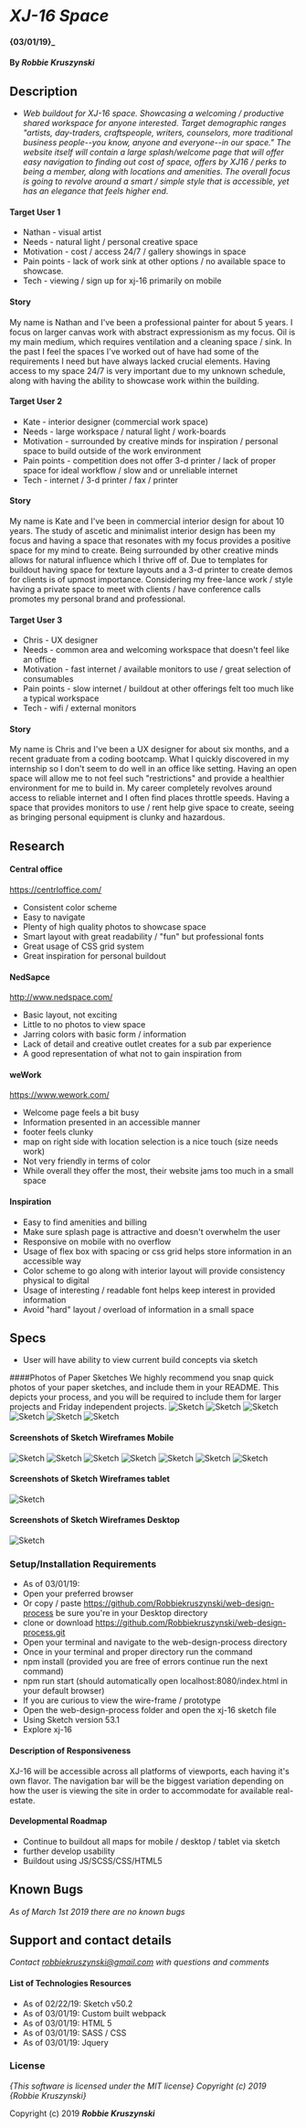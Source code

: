 # _XJ-16 Space_

#### {03/01/19}_

#### By _**Robbie Kruszynski**_

## Description

* _Web buildout for XJ-16 space. Showcasing a welcoming / productive shared workspace for anyone interested. Target demographic ranges "artists, day-traders, craftspeople, writers, counselors, more traditional business people--you know, anyone and everyone--in our space." The website itself will contain a large splash/welcome page that will offer easy navigation to finding out cost of space, offers by XJ16 / perks to being a member, along with locations and amenities. The overall focus is going to revolve around a smart / simple style that is accessible, yet has an elegance that feels higher end._

#### Target User 1
* Nathan - visual artist
* Needs - natural light / personal creative space
* Motivation - cost / access 24/7 / gallery showings in space
* Pain points - lack of work sink at other options / no available space to showcase.
* Tech - viewing / sign up for xj-16 primarily on mobile

#### Story
My name is Nathan and I've been a professional painter for about 5 years. I focus on larger canvas work with abstract expressionism as my focus. Oil is my main medium, which requires ventilation and a cleaning space / sink. In the past I feel the spaces I've worked out of have had some of the requirements I need but have always lacked crucial elements.  Having access to my space 24/7 is very important due to my unknown schedule, along with having the ability to showcase work within the building.

#### Target User 2
* Kate - interior designer (commercial work space)
* Needs - large workspace / natural light / work-boards
* Motivation - surrounded by creative minds for inspiration / personal space to build outside of the work environment
* Pain points - competition does not offer 3-d printer / lack of proper space for ideal workflow / slow and or unreliable internet
* Tech - internet / 3-d printer / fax / printer

#### Story
My name is Kate and I've been in commercial interior design for about 10 years. The study of ascetic and minimalist interior design has been my focus and having a space that resonates with my focus provides a positive space for my mind to create. Being surrounded by other creative minds allows for natural influence which I thrive off of. Due to templates for buildout having space for texture layouts and a 3-d printer to create demos for clients is of upmost importance. Considering my free-lance work / style having a private space to meet with clients / have conference calls promotes my personal brand and professional.

#### Target User 3
* Chris - UX designer
* Needs - common area and welcoming workspace that doesn't feel like an office
* Motivation - fast internet / available monitors to use / great selection of consumables
* Pain points - slow internet / buildout at other offerings felt too much like a typical workspace
* Tech - wifi / external monitors

#### Story
My name is Chris and I've been a UX designer for about six months, and a recent graduate from a coding bootcamp. What I quickly discovered in my internship so I don't seem to do well in an office like setting. Having an open space will allow me to not feel such "restrictions" and provide a healthier environment for me to build in. My career completely revolves around access to reliable internet and I often find places throttle speeds. Having a space that provides monitors to use / rent help give space to create, seeing as bringing personal equipment is clunky and hazardous.

## Research
#### Central office
https://centrloffice.com/
* Consistent color scheme
* Easy to navigate
* Plenty of high quality photos to showcase space
* Smart layout with great readability / "fun" but professional fonts
* Great usage of CSS grid system
* Great inspiration for personal buildout
#### NedSapce
http://www.nedspace.com/
* Basic layout, not exciting
* Little to no photos to view space
* Jarring colors with basic form / information
* Lack of detail and creative outlet creates for a sub par experience
* A good representation of what not to gain inspiration from

#### weWork
https://www.wework.com/
* Welcome page feels a bit busy
* Information presented in an accessible manner
* footer feels clunky
* map on right side with location selection is a nice touch (size needs work)
* Not very friendly in terms of color
* While overall they offer the most, their website jams too much in a small space

#### Inspiration

* Easy to find amenities and billing
* Make sure splash page is attractive and doesn't overwhelm the user
* Responsive on mobile with no overflow
* Usage of flex box with spacing or css grid helps store information in an accessible way
* Color scheme to go along with interior layout will provide consistency physical to digital
* Usage of interesting / readable font helps keep interest in provided information
* Avoid "hard" layout / overload of information in a small space

## Specs

* User will have ability to view current build concepts via sketch

####Photos of Paper Sketches
We highly recommend you snap quick photos of your paper sketches, and include them in your README. This depicts your process, and you will be required to include them for larger projects and Friday independent projects.
![Sketch](src/assets/img/sketch1.jpg)
![Sketch](src/assets/img/sketch2.jpg)
![Sketch](src/assets/img/sketch3.jpg)
![Sketch](src/assets/img/sketch4.jpg)
![Sketch](src/assets/img/sketch5.jpg)
![Sketch](src/assets/img/sketch6.jpg)

#### Screenshots of Sketch Wireframes Mobile

![Sketch](src/assets/img/splash.png)
![Sketch](src/assets/img/home.png)
![Sketch](src/assets/img/navbar.png)
![Sketch](src/assets/img/location.png)
![Sketch](src/assets/img/reach.png)
![Sketch](src/assets/img/space.png)
![Sketch](src/assets/img/upcoming.png)

#### Screenshots of Sketch Wireframes tablet
![Sketch](src/assets/img/ipadSplash.png)

#### Screenshots of Sketch Wireframes Desktop
![Sketch](src/assets/img/desktopSplash.png)

### Setup/Installation Requirements

* As of 03/01/19:
* Open your preferred browser
* Or copy / paste https://github.com/Robbiekruszynski/web-design-process be sure you're in your Desktop directory
* clone or download https://github.com/Robbiekruszynski/web-design-process.git
* Open your terminal and navigate to the web-design-process directory
* Once in your terminal and proper directory run the command
* npm install (provided you are free of errors continue run the next command)
* npm run start (should automatically open localhost:8080/index.html in your default browser)
* If you are curious to view the wire-frame / prototype
* Open the web-design-process folder and open the xj-16 sketch file
* Using Sketch version 53.1
* Explore xj-16


#### Description of Responsiveness
XJ-16 will be accessible across all platforms of viewports, each having it's own flavor.
The navigation bar will be the biggest variation depending on how the user is viewing the site in order to accommodate for available real-estate.

#### Developmental Roadmap
* Continue to buildout all maps for mobile / desktop / tablet via sketch
* further develop usability
* Buildout using JS/SCSS/CSS/HTML5

## Known Bugs

_As of March 1st 2019 there are no known bugs_

## Support and contact details

_Contact robbiekruszynski@gmail.com with questions and comments_

#### List of Technologies Resources

* As of 02/22/19: Sketch v50.2
* As of 03/01/19: Custom built webpack
* As of 03/01/19: HTML 5
* As of 03/01/19: SASS / CSS
* As of 03/01/19: Jquery



### License

*{This software is licensed under the MIT license} Copyright (c) 2019 {Robbie Kruszynski}*

Copyright (c) 2019 **_Robbie Kruszynski_**

